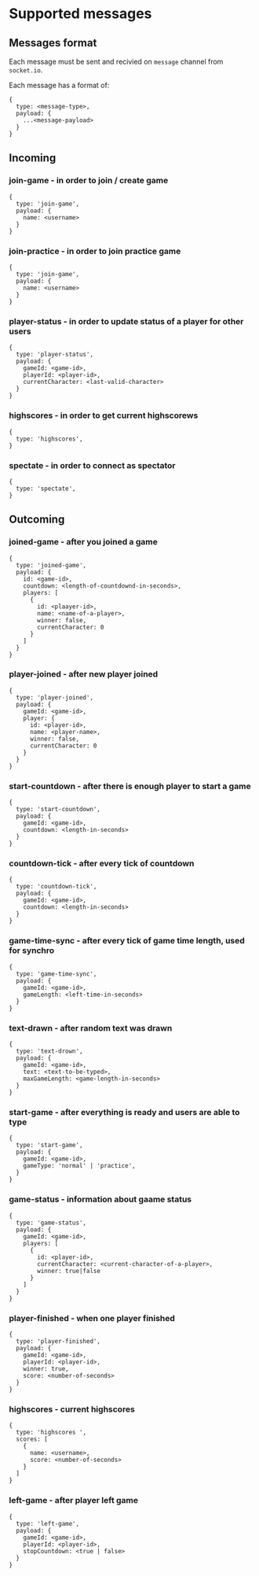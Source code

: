 # Supported messages

## Messages format

Each message must be sent and recivied on `message` channel from `socket.io`. 

Each message has a format of:

```
{
  type: <message-type>,
  payload: {
    ...<message-payload>
  }
}
```

## Incoming

### join-game - in order to join / create game

```
{
  type: 'join-game',
  payload: {
    name: <username>
  }
}
```

### join-practice - in order to join practice game

```
{
  type: 'join-game',
  payload: {
    name: <username>
  }
}
```

### player-status - in order to update status of a player for other users

```
{
  type: 'player-status',
  payload: {
    gameId: <game-id>,
    playerId: <player-id>,
    currentCharacter: <last-valid-character>
  }
}
```

### highscores - in order to get current highscorews

```
{
  type: 'highscores',
}
```

### spectate - in order to connect as spectator

```
{
  type: 'spectate',
}
```

## Outcoming

### joined-game - after you joined a game

```
{
  type: 'joined-game',
  payload: {
    id: <game-id>,
    countdown: <length-of-countdownd-in-seconds>,
    players: [
      {
        id: <plaayer-id>,
        name: <name-of-a-player>,
        winner: false,
        currentCharacter: 0
      }
    ]
  }
}
```

### player-joined - after new player joined

```
{
  type: 'player-joined',
  payload: {
    gameId: <game-id>,
    player: {
      id: <player-id>,
      name: <player-name>,
      winner: false,
      currentCharacter: 0
    }
  }
}
```

### start-countdown - after there is enough player to start a game

```
{
  type: 'start-countdown',
  payload: {
    gameId: <game-id>,
    countdown: <length-in-seconds>
  }
}
```

### countdown-tick - after every tick of countdown

```
{
  type: 'countdown-tick',
  payload: {
    gameId: <game-id>,
    countdown: <length-in-seconds>
  }
}
```

### game-time-sync - after every tick of game time length, used for synchro

```
{
  type: 'game-time-sync',
  payload: {
    gameId: <game-id>,
    gameLength: <left-time-in-seconds>
  }
}
```

### text-drawn - after random text was drawn

```
{
  type: 'text-drown',
  payload: {
    gameId: <game-id>,
    text: <text-to-be-typed>,
    maxGameLength: <game-length-in-seconds>
  }
}
```

### start-game - after everything is ready and users are able to type

```
{
  type: 'start-game',
  payload: {
    gameId: <game-id>,
    gameType: 'normal' | 'practice',
  }
}
```

### game-status - information about gaame status

```
{
  type: 'game-status',
  payload: {
    gameId: <game-id>,
    players: [
      {
        id: <player-id>,
        currentCharacter: <current-character-of-a-player>,
        winner: true|false
      }
    ]
  }
}
```

### player-finished - when one player finished

```
{
  type: 'player-finished',
  payload: {
    gameId: <game-id>,
    playerId: <player-id>,
    winner: true,
    score: <number-of-seconds>
  }
}
```

### highscores - current highscores

```
{
  type: 'highscores ',
  scores: [
    {
      name: <username>,
      score: <number-of-seconds>
    }
  ]
}
```

### left-game - after player left game

```
{
  type: 'left-game',
  payload: {
    gameId: <game-id>,
    playerId: <player-id>,
    stopCountdown: <true | false>
  }
}
```
